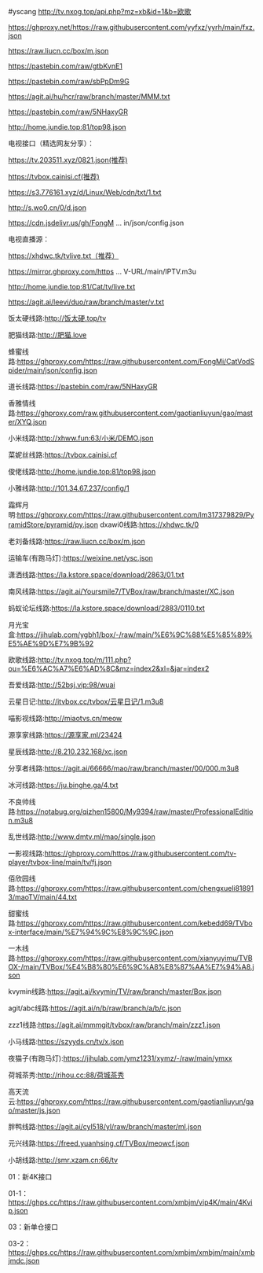 #yscang
http://tv.nxog.top/api.php?mz=xb&id=1&b=欧歌

https://ghproxy.net/https://raw.githubusercontent.com/yyfxz/yyrh/main/fxz.json

https://raw.liucn.cc/box/m.json

https://pastebin.com/raw/gtbKvnE1

https://pastebin.com/raw/sbPpDm9G

https://agit.ai/hu/hcr/raw/branch/master/MMM.txt

https://pastebin.com/raw/5NHaxyGR

http://home.jundie.top:81/top98.json

电视接口（精选网友分享）：

https://tv.203511.xyz/0821.json(推荐)

https://tvbox.cainisi.cf(推荐)

https://s3.776161.xyz/d/Linux/Web/cdn/txt/1.txt

http://s.wo0.cn/0/d.json

https://cdn.jsdelivr.us/gh/FongM ... in/json/config.json

电视直播源：

https://xhdwc.tk/tvlive.txt（推荐）

https://mirror.ghproxy.com/https ... V-URL/main/IPTV.m3u

http://home.jundie.top:81/Cat/tv/live.txt

https://agit.ai/leevi/duo/raw/branch/master/v.txt

饭太硬线路:http://饭太硬.top/tv

肥猫线路:http://肥猫.love

蜂蜜线路:https://ghproxy.com/https://raw.githubusercontent.com/FongMi/CatVodSpider/main/json/config.json

道长线路:https://pastebin.com/raw/5NHaxyGR

香雅情线路:https://ghproxy.com/raw.githubusercontent.com/gaotianliuyun/gao/master/XYQ.json

小米线路:http://xhww.fun:63/小米/DEMO.json

菜妮丝线路:https://tvbox.cainisi.cf

俊佬线路:http://home.jundie.top:81/top98.json

小雅线路:http://101.34.67.237/config/1

霜辉月 明:https://ghproxy.com/https://raw.githubusercontent.com/lm317379829/PyramidStore/pyramid/py.json
dxawi0线路:https://xhdwc.tk/0

老刘备线路:https://raw.liucn.cc/box/m.json

运输车(有跑马灯):https://weixine.net/ysc.json

潇洒线路:https://la.kstore.space/download/2863/01.txt

南风线路:https://agit.ai/Yoursmile7/TVBox/raw/branch/master/XC.json

蚂蚁论坛线路:https://la.kstore.space/download/2883/0110.txt

月光宝盒:https://jihulab.com/ygbh1/box/-/raw/main/%E6%9C%88%E5%85%89%E5%AE%9D%E7%9B%92

欧歌线路:http://tv.nxog.top/m/111.php?ou=%E6%AC%A7%E6%AD%8C&mz=index2&xl=&jar=index2

吾爱线路:http://52bsj.vip:98/wuai

云星日记:http://itvbox.cc/tvbox/云星日记/1.m3u8

喵影视线路:http://miaotvs.cn/meow

源享家线路:https://源享家.ml/23424

星辰线路:http://8.210.232.168/xc.json

分享者线路:https://agit.ai/66666/mao/raw/branch/master/00/000.m3u8

冰河线路:https://ju.binghe.ga/4.txt

不良帅线路:https://notabug.org/qizhen15800/My9394/raw/master/ProfessionalEdition.m3u8

乱世线路:http://www.dmtv.ml/mao/single.json

一影视线路:https://ghproxy.com/https://raw.githubusercontent.com/tv-player/tvbox-line/main/tv/fj.json

佰欣园线路:https://ghproxy.com/https://raw.githubusercontent.com/chengxueli818913/maoTV/main/44.txt

甜蜜线路:https://ghproxy.com/https://raw.githubusercontent.com/kebedd69/TVbox-interface/main/%E7%94%9C%E8%9C%9C.json

一木线路:https://ghproxy.com/https://raw.githubusercontent.com/xianyuyimu/TVBOX-/main/TVBox/%E4%B8%80%E6%9C%A8%E8%87%AA%E7%94%A8.json

kvymin线路:https://agit.ai/kvymin/TV/raw/branch/master/Box.json

agit/abc线路:https://agit.ai/n/b/raw/branch/a/b/c.json

zzz1线路:https://agit.ai/mmmgit/tvbox/raw/branch/main/zzz1.json

小马线路:https://szyyds.cn/tv/x.json

夜猫子(有跑马灯):https://jihulab.com/ymz1231/xymz/-/raw/main/ymxx

荷城茶秀:http://rihou.cc:88/荷城茶秀

高天流云:https://ghproxy.com/https://raw.githubusercontent.com/gaotianliuyun/gao/master/js.json

胖鸭线路:https://agit.ai/cyl518/yl/raw/branch/master/ml.json

元兴线路:https://freed.yuanhsing.cf/TVBox/meowcf.json

小胡线路:http://smr.xzam.cn:66/tv

01：新4K接口

01-1：https://ghps.cc/https://raw.githubusercontent.com/xmbjm/vip4K/main/4Kvip.json

03：新单仓接口

03-2：https://ghps.cc/https://raw.githubusercontent.com/xmbjm/xmbjm/main/xmbjmdc.json


